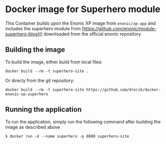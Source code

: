 # Docker image for Superhero module
This Container builds upon the Enonic XP image from `enonic/xp-app` and includes the superhero module from [https://github.com/enonic/module-superhero-blog]() downloaded from the official enonic repository

## Building the image
To build the image, either build from local files:
```
docker build --rm -t superhero-site .
```

Or direcly from the git repository:
```
docker build --rm -t superhero-site https://github.com/drerik/docker-enonic-xp-superhero
```

## Running the application
To run the application, simply run the following command after building the image as described above

```
$ docker run -d --name superhero -p 8080 superhero-site
```
